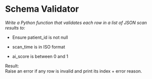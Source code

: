 # Schema Validator

<i>Write a Python function that validates each row in a list of JSON scan results to:</i>

* Ensure patient_id is not null

* scan_time is in ISO format

* ai_score is between 0 and 1

Result: </br>
Raise an error if any row is invalid and print its index + error reason.